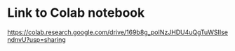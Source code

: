 # Link to Colab notebook
https://colab.research.google.com/drive/169b8g_poINzJHDU4uQgTuWSIIsendnvU?usp=sharing
